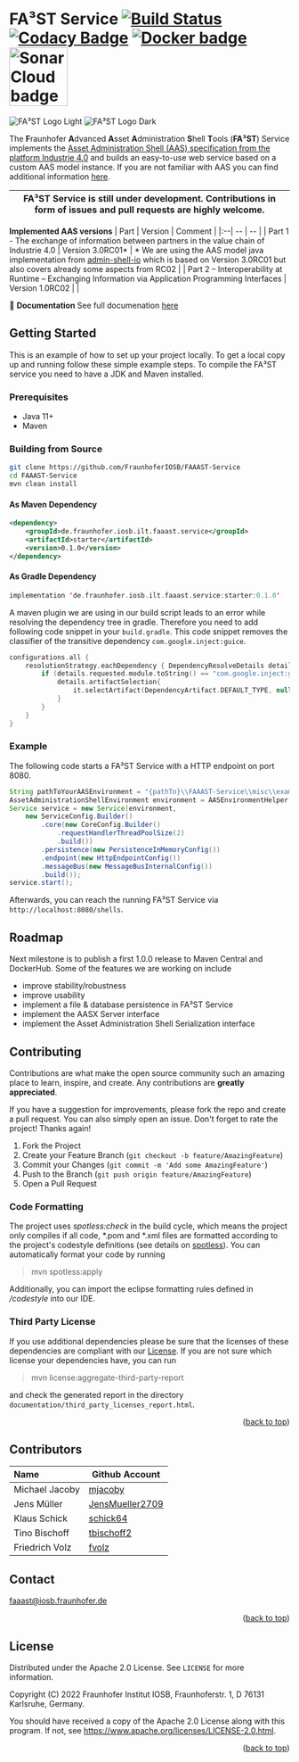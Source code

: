 # FA³ST Service [![Build Status](https://github.com/FraunhoferIOSB/FAAAST-Service/workflows/Maven%20Build/badge.svg)](https://github.com/FraunhoferIOSB/FAAAST-Service/actions) [![Codacy Badge](https://app.codacy.com/project/badge/Grade/25f6aafbdb0a4b5e8ba23672ec9411e5)](https://www.codacy.com/gh/FraunhoferIOSB/FAAAST-Service/dashboard?utm_source=github.com&amp;utm_medium=referral&amp;utm_content=FraunhoferIOSB/FAAAST-Service&amp;utm_campaign=Badge_Grade) [![Docker badge](https://img.shields.io/docker/pulls/fraunhoferiosb/faaast-service.svg)](https://hub.docker.com/r/fraunhoferiosb/faaast-service/) <a href="https://sonarcloud.io/summary/new_code?id=FraunhoferIOSB_FAAAST-Service" ><img src="https://sonarcloud.io/images/project_badges/sonarcloud-white.svg" alt="SonarCloud badge" width="105"/></a>

![FA³ST Logo Light](./docs/images/Fa3st-Service_positiv.png/#gh-light-mode-only "FA³ST Service Logo")
![FA³ST Logo Dark](./docs/images/Fa3st-Service_negativ.png/#gh-dark-mode-only "FA³ST Service Logo")

The **F**raunhofer **A**dvanced **A**sset **A**dministration **S**hell **T**ools (**FA³ST**) Service implements the [Asset Administration Shell (AAS) specification from the platform Industrie 4.0](https://www.plattform-i40.de/SiteGlobals/IP/Forms/Listen/Downloads/EN/Downloads_Formular.html?cl2Categories_TechnologieAnwendungsbereich_name=Verwaltungsschale) and builds an easy-to-use web service based on a custom AAS model instance. If you are not familiar with AAS you can find additional information [here](#about-the-project).

| FA³ST Service is still under development. Contributions in form of issues and pull requests are highly welcome. |
|-----------------------------|

<b>Implemented AAS versions</b>
| Part | Version | Comment |
|:--| -- | -- |
| Part 1 - The exchange of information between partners in the value chain of Industrie 4.0 | Version 3.0RC01* | * We are using the AAS model java implementation from [admin-shell-io](https://github.com/admin-shell-io/java-model) which is based on Version 3.0RC01 but also covers already some aspects from RC02 |
| Part 2 – Interoperability at Runtime – Exchanging Information via Application Programming Interfaces | Version 1.0RC02 |  |

:blue_book: **Documentation** See full documenation [here](https://faaast-service.readthedocs.io/)

## Getting Started

This is an example of how to set up your project locally.
To get a local copy up and running follow these simple example steps.
To compile the FA³ST service you need to have a JDK and Maven installed.

### Prerequisites

-   Java 11+
-   Maven

### Building from Source

```sh
git clone https://github.com/FraunhoferIOSB/FAAAST-Service
cd FAAAST-Service
mvn clean install
```

#### As Maven Dependency
```xml
<dependency>
	<groupId>de.fraunhofer.iosb.ilt.faaast.service</groupId>
	<artifactId>starter</artifactId>
	<version>0.1.0</version>
</dependency>
```

#### As Gradle Dependency
```kotlin
implementation 'de.fraunhofer.iosb.ilt.faaast.service:starter:0.1.0'
```

A maven plugin we are using in our build script leads to an error while resolving the dependency tree in gradle. Therefore you need to add following code snippet in your `build.gradle`. This code snippet removes the classifier of the transitive dependency `com.google.inject:guice`.
```kotlin
configurations.all {
	resolutionStrategy.eachDependency { DependencyResolveDetails details ->
		if (details.requested.module.toString() == "com.google.inject:guice") {
			details.artifactSelection{
				it.selectArtifact(DependencyArtifact.DEFAULT_TYPE, null, null)
			}
		}
	}
}
```

### Example

The following code starts a FA³ST Service with a HTTP endpoint on port 8080.

```java
String pathToYourAASEnvironment = "{pathTo}\\FAAAST-Service\\misc\\examples\\demoAAS.json";
AssetAdministrationShellEnvironment environment = AASEnvironmentHelper.fromFile(new File(pathToYourAASEnvironment));
Service service = new Service(environment,
	new ServiceConfig.Builder()
		.core(new CoreConfig.Builder()
			.requestHandlerThreadPoolSize(2)
			.build())
		.persistence(new PersistenceInMemoryConfig())
		.endpoint(new HttpEndpointConfig())
		.messageBus(new MessageBusInternalConfig())
		.build());
service.start();
```
Afterwards, you can reach the running FA³ST Service via `http://localhost:8080/shells`.

## Roadmap

Next milestone is to publish a first 1.0.0 release to Maven Central and DockerHub.
Some of the features we are working on include
-   improve stability/robustness
-   improve usability
-   implement a file & database persistence in FA³ST Service
-   implement the AASX Server interface
-   implement the Asset Administration Shell Serialization interface

## Contributing

Contributions are what make the open source community such an amazing place to learn, inspire, and create. Any contributions are **greatly appreciated**.

If you have a suggestion for improvements, please fork the repo and create a pull request. You can also simply open an issue.
Don't forget to rate the project! Thanks again!

1.  Fork the Project
2.  Create your Feature Branch (`git checkout -b feature/AmazingFeature`)
3.  Commit your Changes (`git commit -m 'Add some AmazingFeature'`)
4.  Push to the Branch (`git push origin feature/AmazingFeature`)
5.  Open a Pull Request

### Code Formatting
The project uses _spotless:check_ in the build cycle, which means the project only compiles if all code, *.pom and *.xml files are formatted according to the project's codestyle definitions (see details on [spotless](https://github.com/diffplug/spotless)).
You can automatically format your code by running

>mvn spotless:apply

Additionally, you can import the eclipse formatting rules defined in _/codestyle_ into our IDE.

### Third Party License
If you use additional dependencies please be sure that the licenses of these dependencies are compliant with our [License](#license). If you are not sure which license your dependencies have, you can run
>mvn license:aggregate-third-party-report

and check the generated report in the directory `documentation/third_party_licenses_report.html`.

<p align="right">(<a href="#top">back to top</a>)</p>

## Contributors

| Name | Github Account |
|:--| -- |
| Michael Jacoby | [mjacoby](https://github.com/mjacoby) |
| Jens Müller | [JensMueller2709](https://github.com/JensMueller2709) |
| Klaus Schick | [schick64](https://github.com/schick64) |
| Tino Bischoff | [tbischoff2](https://github.com/tbischoff2) |
| Friedrich Volz | [fvolz](https://github.com/fvolz) |

## Contact

faaast@iosb.fraunhofer.de

<p align="right">(<a href="#top">back to top</a>)</p>

## License

Distributed under the Apache 2.0 License. See `LICENSE` for more information.

Copyright (C) 2022 Fraunhofer Institut IOSB, Fraunhoferstr. 1, D 76131 Karlsruhe, Germany.

You should have received a copy of the Apache 2.0 License along with this program. If not, see https://www.apache.org/licenses/LICENSE-2.0.html.

<p align="right">(<a href="#top">back to top</a>)</p>
